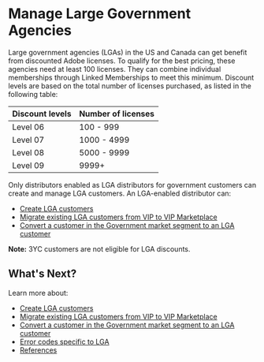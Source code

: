 # Manage Large Government Agencies

Large government agencies (LGAs) in the US and Canada can get benefit from discounted Adobe licenses. To qualify for the best pricing, these agencies need at least 100 licenses. They can combine individual memberships through Linked Memberships to meet this minimum. Discount levels are based on the total number of licenses purchased, as listed in the following table:

| Discount levels| Number of licenses|
|--|--|
|Level 06 |100 - 999 |
|Level 07 |1000 - 4999 |
|Level 08 |5000 - 9999 |
|Level 09 |9999+ |

Only distributors enabled as LGA distributors for government customers can create and manage LGA customers. An LGA-enabled distributor can:

- [Create LGA customers](./create.md)
- [Migrate existing LGA customers from VIP to VIP Marketplace](./migrate.md)
- [Convert a customer in the Government market segment to an LGA customer](./convert.md)

**Note:** 3YC customers are not eligible for LGA discounts.

## What's Next?

Learn more about:

- [Create LGA customers](./create.md)
- [Migrate existing LGA customers from VIP to VIP Marketplace](./migrate.md)
- [Convert a customer in the Government market segment to an LGA customer](./convert.md)
- [Error codes specific to LGA](./error_codes.md)
- [References](./references.md)
